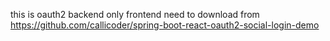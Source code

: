 this is oauth2 backend only
frontend need to download from
https://github.com/callicoder/spring-boot-react-oauth2-social-login-demo